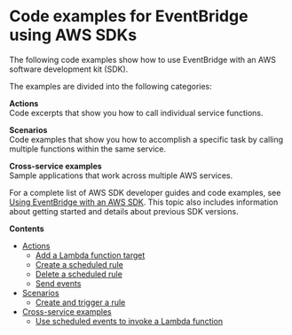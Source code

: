 # Code examples for EventBridge using AWS SDKs<a name="service_code_examples"></a>

The following code examples show how to use EventBridge with an AWS software development kit \(SDK\)\. 

The examples are divided into the following categories:

**Actions**  
Code excerpts that show you how to call individual service functions\.

**Scenarios**  
Code examples that show you how to accomplish a specific task by calling multiple functions within the same service\.

**Cross\-service examples**  
Sample applications that work across multiple AWS services\.

For a complete list of AWS SDK developer guides and code examples, see [Using EventBridge with an AWS SDK](sdk-general-information-section.md)\. This topic also includes information about getting started and details about previous SDK versions\.

**Contents**
+ [Actions](service_code_examples_actions.md)
  + [Add a Lambda function target](example_eventbridge_PutTargets_section.md)
  + [Create a scheduled rule](example_eventbridge_PutRule_section.md)
  + [Delete a scheduled rule](example_eventbridge_DeleteRule_section.md)
  + [Send events](example_eventbridge_PutEvents_section.md)
+ [Scenarios](service_code_examples_scenarios.md)
  + [Create and trigger a rule](example_eventbridge_Scenario_createAndTriggerARule_section.md)
+ [Cross\-service examples](service_code_examples_cross-service_examples.md)
  + [Use scheduled events to invoke a Lambda function](example_cross_LambdaScheduledEvents_section.md)